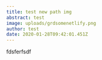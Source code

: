 ```yaml
---
title: test new path img
abstract: test
image: uploads/grdsomenetlify.png
author: test
date: 2020-01-28T09:42:01.451Z
---
```

fdsferfsdf
